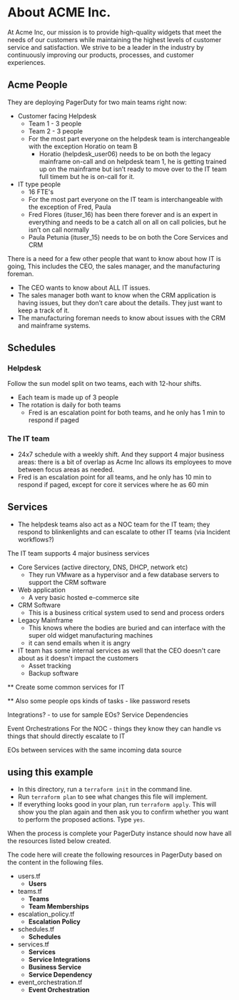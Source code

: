 # About ACME Inc. 

At Acme Inc, our mission is to provide high-quality widgets that meet the needs of our customers while maintaining the highest levels of customer service and satisfaction. We strive to be a leader in the industry by continuously improving our products, processes, and customer experiences.

## Acme People
They are deploying PagerDuty for two main teams right now:
- Customer facing Helpdesk
  - Team 1 - 3 people
  - Team 2 - 3 people
  - For the most part everyone on the helpdesk team is interchangeable with the exception Horatio on team B
    - Horatio (helpdesk_user06) needs to be on both the legacy mainframe on-call and on helpdesk team 1, he is getting trained up on the mainframe but isn’t ready to move over to the IT team full timem but he is on-call for it.
- IT type people
  - 16 FTE's
  - For the most part everyone on the IT team is interchangeable with the exception of Fred, Paula
  - Fred Flores (ituser_16) has been there forever and is an expert in everything and needs to be a catch all on all on call policies, but he isn’t on call normally
  - Paula Petunia (ituser_15) needs to be on both the Core Services and CRM


There is a need for a few other people that want to know about how IT is going, This includes the CEO, the sales manager, and the manufacturing foreman.
- The CEO wants to know about ALL IT issues.
- The sales manager both want to know when the CRM application is having issues, but they don’t care about the details. They just want to keep a track of it. 
- The manufacturing foreman needs to know about issues with the CRM and mainframe systems.


## Schedules

### Helpdesk
Follow the sun model split on two teams, each with 12-hour shifts.
- Each team is made up of 3 people
- The rotation is daily for both teams
  - Fred is an escalation point for both teams, and he only has 1 min to respond if paged
### The IT team
- 24x7 schedule with a weekly shift. And they support 4 major business areas: there is a bit of overlap as Acme Inc allows its employees to move between focus areas as needed.
- Fred is an escalation point for all teams, and he only has 10 min to respond if paged, except for core it services where he as 60 min


## Services
- The helpdesk teams also act as a NOC team for the IT team; they respond to blinkenlights and can escalate to other IT teams (via Incident workflows?)

The IT team supports 4 major business services
- Core Services (active directory, DNS, DHCP, network etc)
  - They run VMware as a hypervisor and a few database servers to support the CRM software
- Web application
  - A very basic hosted e-commerce site
- CRM Software
  - This is a business critical system used to send and process orders
- Legacy Mainframe
  - This knows where the bodies are buried and can interface with the super old widget manufacturing machines
  - it can send emails when it is angry
- IT team has some internal services as well that the CEO doesn't care about as it doesn't impact the customers
  - Asset tracking
  - Backup software

** Create some common services for IT

** Also some people ops kinds of tasks - like password resets

Integrations? - to use for sample EOs?
Service Dependencies

Event Orchestrations
For the NOC - things they know they can handle vs things that should directly escalate to IT

EOs between services with the same incoming data source



## using this example
- In this directory, run a `terraform init` in the command line.
- Run `terraform plan` to see what changes this file will implement.
- If everything looks good in your plan, run `terraform apply`. This will show you the plan again and then ask you to confirm whether you want to perform the proposed actions. Type `yes`.

When the process is complete your PagerDuty instance should now have all the resources listed below created.


The code here will create the following resources in PagerDuty based on the content in the following files.

- users.tf
  - **Users**
- teams.tf
  - **Teams**
  - **Team Memberships**
- escalation_policy.tf
  - **Escalation Policy**
- schedules.tf
  - **Schedules**
- services.tf
  - **Services**
  - **Service Integrations**
  - **Business Service**
  - **Service Dependency**
- event_orchestration.tf
  - **Event Orchestration**